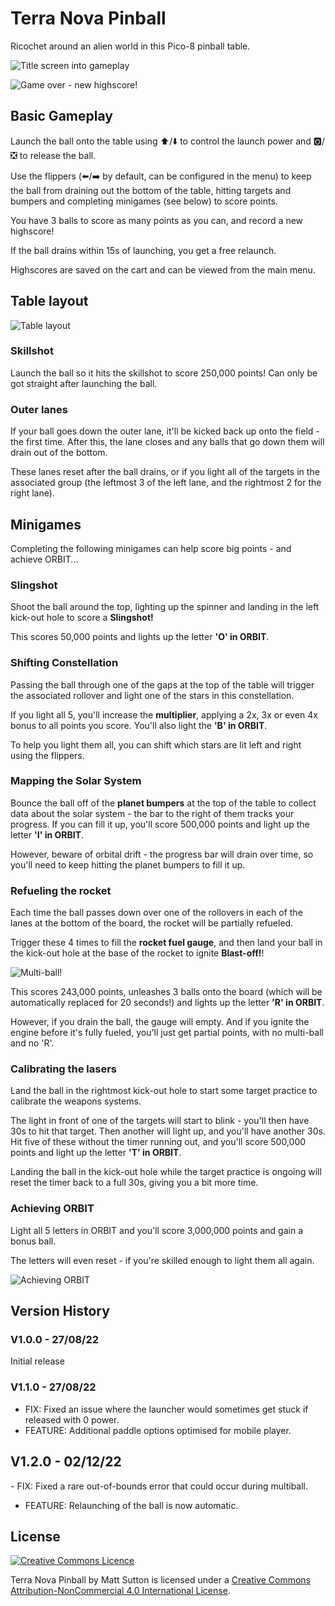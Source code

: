 # Terra Nova Pinball
Ricochet around an alien world in this Pico-8 pinball table.

![Title screen into gameplay](assets/title_screen.gif)

![Game over - new highscore!](assets/gameover.gif)

## Basic Gameplay
Launch the ball onto the table using ⬆️/⬇️ to control the launch power and 🅾️/❎ to release the ball.

Use the flippers (⬅️/➡️ by default, can be configured in the menu) to keep the ball from draining out the bottom of the table, hitting targets and bumpers and completing minigames (see below) to score points.

You have 3 balls to score as many points as you can, and record a new highscore!

If the ball drains within 15s of launching, you get a free relaunch.

Highscores are saved on the cart and can be viewed from the main menu.

## Table layout
![Table layout](assets/TerraNovaMap.png)

### Skillshot

Launch the ball so it hits the skillshot to score 250,000 points! Can only be got straight after launching the ball.

### Outer lanes

If your ball goes down the outer lane, it'll be kicked back up onto the field - the first time. After this, the lane closes and any balls that go down them will drain out of the bottom.

These lanes reset after the ball drains, or if you light all of the targets in the associated group (the leftmost 3 of the left lane, and the rightmost 2 for the right lane).

## Minigames

Completing the following minigames can help score big points - and achieve ORBIT...

### Slingshot

Shoot the ball around the top, lighting up the spinner and landing in the left kick-out hole to score a **Slingshot!**

This scores 50,000 points and lights up the letter **'O' in ORBIT**.

### Shifting Constellation

Passing the ball through one of the gaps at the top of the table will trigger the associated rollover and light one of the stars in this constellation.

If you light all 5, you'll increase the **multiplier**, applying a 2x, 3x or even 4x bonus to all points you score. You'll also light the **'B' in ORBIT**.

To help you light them all, you can shift which stars are lit left and right using the flippers.

### Mapping the Solar System

Bounce the ball off of the **planet bumpers** at the top of the table to collect data about the solar system - the bar to the right of them tracks your progress. If you can fill it up, you'll score 500,000 points and light up the letter **'I' in ORBIT**.

However, beware of orbital drift - the progress bar will drain over time, so you'll need to keep hitting the planet bumpers to fill it up.

### Refueling the rocket

Each time the ball passes down over one of the rollovers in each of the lanes at the bottom of the board, the rocket will be partially refueled.

Trigger these 4 times to fill the **rocket fuel gauge**, and then land your ball in the kick-out hole at the base of the rocket to ignite **Blast-off!**!

![Multi-ball!](assets/multiball.gif)

This scores 243,000 points, unleashes 3 balls onto the board (which will be automatically replaced for 20 seconds!) and lights up the letter **'R' in ORBIT**.

However, if you drain the ball, the gauge will empty. And if you ignite the engine before it's fully fueled, you'll just get partial points, with no multi-ball and no 'R'.

### Calibrating the lasers

Land the ball in the rightmost kick-out hole to start some target practice to calibrate the weapons systems.

The light in front of one of the targets will start to blink - you'll then have 30s to hit that target. Then another will light up, and you'll have another 30s. Hit five of these without the timer running out, and you'll score 500,000 points and light up the letter **'T' in ORBIT**.

Landing the ball in the kick-out hole while the target practice is ongoing will reset the timer back to a full 30s, giving you a bit more time.

### Achieving ORBIT

Light all 5 letters in ORBIT and you'll score 3,000,000 points and gain a bonus ball.

The letters will even reset - if you're skilled enough to light them all again. 

![Achieving ORBIT](assets/orbit.gif)

## Version History

### V1.0.0 - 27/08/22

Initial release

### V1.1.0 - 27/08/22

- FIX: Fixed an issue where the launcher would sometimes get stuck if released with 0 power.
- FEATURE: Additional paddle options optimised for mobile player.

## V1.2.0 - 02/12/22
​- FIX: Fixed a rare out-of-bounds error that could occur during multiball.
- FEATURE: Relaunching of the ball is now automatic.

## License

[![Creative Commons Licence](https://i.creativecommons.org/l/by-nc/4.0/88x31.png)](http://creativecommons.org/licenses/by-nc/4.0/)

Terra Nova Pinball by Matt Sutton is licensed under a [Creative Commons Attribution-NonCommercial 4.0 International License](http://creativecommons.org/licenses/by-nc/4.0/).
